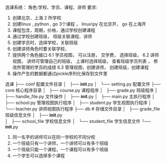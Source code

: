 选课系统：
角色:学校、学员、课程、讲师
要求:
1. 创建北京、上海 2 所学校
2. 创建linux , python , go 3个课程 ， linux\py 在北京开， go 在上海开
3. 课程包含，周期，价格，通过学校创建课程 
4. 通过学校创建班级， 班级关联课程、讲师
5. 创建学员时，选择学校，关联班级
5. 创建讲师角色时要关联学校， 
6. 提供两个角色接口
6.1 学员视图， 可以注册， 交学费， 选择班级，
6.2 讲师视图， 讲师可管理自己的班级， 上课时选择班级， 查看班级学员列表 ， 修改所管理的学员的成绩 
6.3 管理视图，创建讲师， 创建班级，创建课程
7. 操作产生的数据都通过pickle序列化保存到文件里

选课
├── conf  配置文件目录
│   ├── __init__.py
│   └── setting.py   配置文件
├── core  核心程序目录 
│   ├── course.py   课程程序
│   ├── grade.py    班级程序
│   ├── handle_file.py  文件操作
│   ├── __init__.py
│   ├── main.py     主执行程序
│   ├── school.py   管理视图执行程序
│   ├── student.py   学生视图执行程序
│   └── teacher.py    讲师视图执行程序
├── db  # 存储文件目录
│   ├── grade_file    班级信息文件
│   ├── __init__.py   
│   ├── school_file    学校信息文件
│   └── student_file   学生信息文件
└── __init__.py

1. 同一名字的讲师可以在同一学校的不同分校
2. 一个班级只有一个讲师，一个讲师可以有多个班级
3. 一个班级只能一个课程，一个课程可以有多个班级
4. 一个学生可以选择多个课程
